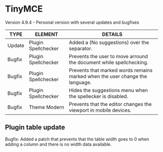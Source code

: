 # TinyMCE

Version 4.9.4 - Personal version with several updates and bugfixes

TYPE | ELEMENT | DETAILS
--- | --- | --- |
Update | Plugin Spellchecker | Added a (No suggestions) over the separator.
Bugfix | Plugin Spellchecker | Prevents the user to move arround the document while spellchecking.
Bugfix | Plugin Spellchecker | Prevents that marked words remains marked when the user change the language.
Bugfix | Plugin Spellchecker | Hides the suggestions menu when the spellecker is disabled.
Bugfix | Theme Modern | Prevents that the editor changes the viewport in mobile devices.


## Plugin table update

Bugfix: Added a patch that prevents that the table width goes to 0 when adding a column and there is no width data available.
